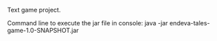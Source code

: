 Text game project.

Command line to execute the jar file in console: java -jar endeva-tales-game-1.0-SNAPSHOT.jar
